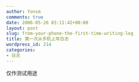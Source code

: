```yaml
---
author: Yonsm
comments: true
date: 2006-05-26 03:11:42+00:00
layout: post
slug: from-your-phone-the-first-time-writing-log
title: 第一次从手机上写日志
wordpress_id: 214
categories:
- 日志
---
```


仅作测试用途
